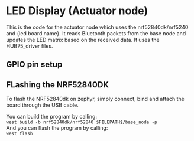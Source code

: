 # LED Display (Actuator node)  
This is the code for the actuator node which uses the nrf52840dk/nrf5240 and {led board name}. It reads Bluetooth packets from the base node 
and updates the LED matrix based on the received data. It uses the HUB75_driver files.  

## GPIO pin setup  


## FLashing the NRF52840DK  

To flash the NRF52840dk on zephyr, simply connect, bind and attach the board 
through the USB cable.  

You can build the program by calling:  
``west build -b nrf52840dk/nrf52840 $FILEPATH$/base_node -p``  
And you can flash the program by calling:  
``west flash``  
